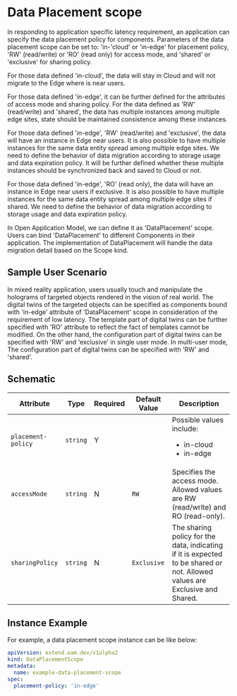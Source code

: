 # Data Placement scope

In responding to application specific latency requirement, an application can specify the data placement policy for components. Parameters of the data placement scope can be set to: 'in-'cloud' or 'in-edge' for placement policy, 'RW' (read/write) or 'RO' (read only) for access mode, and 'shared' or 'exclusive' for sharing policy.

For those data defined 'in-cloud', the data will stay in Cloud and will not migrate to the Edge where is near users.

For those data defined 'in-edge', it can be further defined for the attributes of access mode and sharing policy. For the data defined as 'RW' (read/write) and 'shared', the data has multiple instances among multiple edge sites, state should be maintained consistence among these instances.

For those data defined 'in-edge', 'RW' (read/write) and 'exclusive', the data will have an instance in Edge near users. It is also possible to have multiple instances for the same data entity spread among multiple edge sites. We need to define the behavior of data migration according to storage usage and data expiration policy. It will be further defined whether these multiple instances should be synchronized back and saved to Cloud or not.

For those data defined 'in-edge', 'RO' (read only), the data will have an instance in Edge near users if exclusive. It is also possible to have multiple instances for the same data entity spread among multiple edge sites if shared. We need to define the behavior of data migration according to storage usage and data expiration policy.

In Open Application Model, we can define it as 'DataPlacement' scope. Users can bind 'DataPlacement' to different Components in their application. The implementation of DataPlacement will handle the data migration detail based on the Scope kind.

## Sample User Scenario

In mixed reality application, users usually touch and manipulate the holograms of targeted objects rendered in the vision of real world. The digital twins of the targeted objects can be specified as components bound with 'in-edge' attribute of 'DataPlacement' scope in consideration of the requirement of low latency. The template part of digital twins can be further specified with 'RO' attribute to reflect the fact of templates cannot be modified. On the other hand, the configuration part of digital twins can be specified with 'RW' and 'exclusive' in single user mode. In multi-user mode, The configuration part of digital twins can be specified with 'RW' and 'shared'.

## Schematic

| Attribute | Type | Required | Default Value | Description |
|-----------|------|----------|---------------|-------------|
| `placement-policy` | `string` | Y | | Possible values include:<ul><li>in-cloud</li><li>in-edge</li></ui> |
| `accessMode` | `string` |	N	| `RW` | Specifies the access mode. Allowed values are RW (read/write) and RO (read-only).
| `sharingPolicy` |	`string` | N | `Exclusive` | The sharing policy for the data, indicating if it is expected to be shared or not. Allowed values are Exclusive and Shared.

## Instance Example

For example, a data placement scope instance can be like below:

```yaml
apiVersion: extend.oam.dev/v1alpha2
kind: DataPlacementScope
metadata:
  name: example-data-placement-scope
spec:
  placement-policy: 'in-edge'
```
